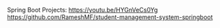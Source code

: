 Spring Boot Projects: https://youtu.be/HYGnVeCs0Yg
https://github.com/RameshMF/student-management-system-springboot
